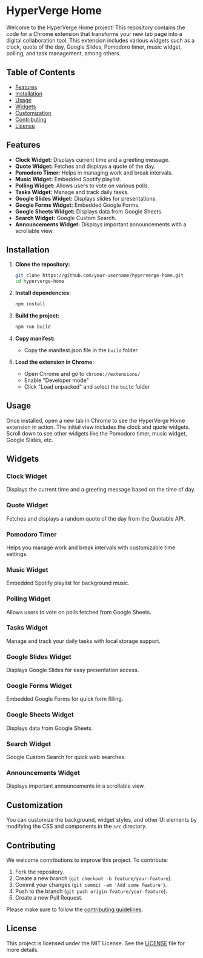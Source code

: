 # HyperVerge Home

Welcome to the HyperVerge Home project! This repository contains the code for a Chrome extension that transforms your new tab page into a digital collaboration tool. This extension includes various widgets such as a clock, quote of the day, Google Slides, Pomodoro timer, music widget, polling, and task management, among others.

## Table of Contents

- [Features](#features)
- [Installation](#installation)
- [Usage](#usage)
- [Widgets](#widgets)
- [Customization](#customization)
- [Contributing](#contributing)
- [License](#license)

## Features

- **Clock Widget:** Displays current time and a greeting message.
- **Quote Widget:** Fetches and displays a quote of the day.
- **Pomodoro Timer:** Helps in managing work and break intervals.
- **Music Widget:** Embedded Spotify playlist.
- **Polling Widget:** Allows users to vote on various polls.
- **Tasks Widget:** Manage and track daily tasks.
- **Google Slides Widget:** Displays slides for presentations.
- **Google Forms Widget:** Embedded Google Forms.
- **Google Sheets Widget:** Displays data from Google Sheets.
- **Search Widget:** Google Custom Search.
- **Announcements Widget:** Displays important announcements with a scrollable view.

## Installation

1. **Clone the repository:**
    ```bash
    git clone https://github.com/your-username/hyperverge-home.git
    cd hyperverge-home
    ```

2. **Install dependencies:**
    ```bash
    npm install
    ```

3. **Build the project:**
    ```bash
    npm run build
    ```

4. **Copy manifest:**
    - Copy the manifest.json file in the `build` folder

5. **Load the extension in Chrome:**
    - Open Chrome and go to `chrome://extensions/`
    - Enable "Developer mode"
    - Click "Load unpacked" and select the `build` folder

## Usage

Once installed, open a new tab in Chrome to see the HyperVerge Home extension in action. The initial view includes the clock and quote widgets. Scroll down to see other widgets like the Pomodoro timer, music widget, Google Slides, etc.

## Widgets

### Clock Widget
Displays the current time and a greeting message based on the time of day.

### Quote Widget
Fetches and displays a random quote of the day from the Quotable API.

### Pomodoro Timer
Helps you manage work and break intervals with customizable time settings.

### Music Widget
Embedded Spotify playlist for background music.

### Polling Widget
Allows users to vote on polls fetched from Google Sheets.

### Tasks Widget
Manage and track your daily tasks with local storage support.

### Google Slides Widget
Displays Google Slides for easy presentation access.

### Google Forms Widget
Embedded Google Forms for quick form filling.

### Google Sheets Widget
Displays data from Google Sheets.

### Search Widget
Google Custom Search for quick web searches.

### Announcements Widget
Displays important announcements in a scrollable view.

## Customization

You can customize the background, widget styles, and other UI elements by modifying the CSS and components in the `src` directory.

## Contributing

We welcome contributions to improve this project. To contribute:

1. Fork the repository.
2. Create a new branch (`git checkout -b feature/your-feature`).
3. Commit your changes (`git commit -am 'Add some feature'`).
4. Push to the branch (`git push origin feature/your-feature`).
5. Create a new Pull Request.

Please make sure to follow the [contributing guidelines](CONTRIBUTING.md).

## License

This project is licensed under the MIT License. See the [LICENSE](LICENSE) file for more details.